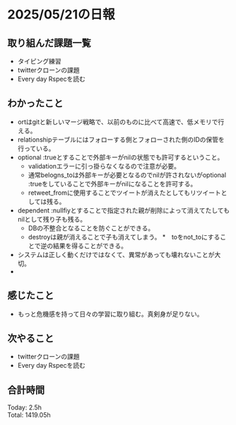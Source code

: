 # 2025/05/21の日報
## 取り組んだ課題一覧
* タイピング練習
* twitterクローンの課題
* Every day Rspecを読む
## わかったこと 
* ortはgitと新しいマージ戦略で、以前のものに比べて高速で、低メモリで行える。
* relationshipテーブルにはフォローする側とフォローされた側のIDの保管を行っている。
* optional :trueとすることで外部キーがnilの状態でも許可するということ。
  * validationエラーに引っ掛らなくなるので注意が必要。
  * 通常belogns_toは外部キーが必要となるのでnilが許されないがoptional :trueをしていることで外部キーがnilになることを許可する。 
  * retweet_fromに使用することでツイートが消えたとしてもリツイートとしては残る。
* dependent :nullfiyとすることで指定された親が削除によって消えてたしてもnilとして残り子も残る。
  * DBの不整合となることを防ぐことができる。
  * destroyは親が消えることで子も消えてしまう。
*　toをnot_toにすることで逆の結果を得ることができる。
* システムは正しく動くだけではなくて、異常があっても壊れないことが大切。
* 
 
## 感じたこと
* もっと危機感を持って日々の学習に取り組む。真剣身が足りない。
## 次やること
* twitterクローンの課題
* Every day Rspecを読む
##  合計時間 
Today: 2.5h<br>
Total: 1419.05h
